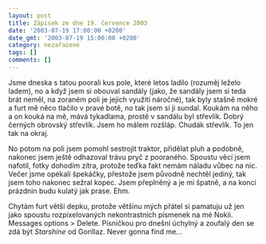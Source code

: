 ```yaml
---
layout: post
title: Zápisek ze dne 19. července 2003
date: '2003-07-19 17:00:00 +0200'
date_gmt: '2003-07-19 15:00:00 +0200'
category: nezařazené
tags: []
comments: []
---
```

<p>Jsme dneska s tatou poorali kus pole, které letos ladilo (rozuměj leželo ladem), no   a když jsem si obouval sandály (jako, že sandály jsem si teda brát neměl, na zoraném poli   je jejich využití náročné), tak byly stašně mokré a furt mě něco tlačilo v pravé botě,   no tak jsem si ji sundal. Koukám na něho a on kouká na mě, mává tykadlama, prostě v sandálu   byl střevlík. Dobrý černých obrovský střevlík. Jsem ho málem rozšláp. Chudák střevlík. To jen tak na okraj.</p>
<p>No potom na poli jsem pomohl sestrojit traktor, přidělat pluh a podobně, nakonec jsem ještě odhazoval trávu   pryč z pooraného. Spoustu věcí jsem nafotil, fotky dohodím zítra, protože teďka fakt nemám náladu   vůbec na nic. Večer jsme opékali špekáčky, přestože jsem původně nechtěl jediný, tak jsem toho nakonec   sežral kopec. Jsem přeplněný a je mi špatně, a na konci prázdnin budu kulatý jak prase. Ehm.</p>
<p>Chytám furt větší depku, protože většinu mých přátel si pamatuju už jen jako spoustu   rozpixelovaných nekontrastních písmenek na mé Nokii. Messages options &gt; Delete. Písničkou pro dnešní   úchylný a zoufalý den se zdá být <i title="tady býval odkaz na soubor 'starshine.htm'">Starshine</i> od Gorillaz. Never gonna find me...</p>
